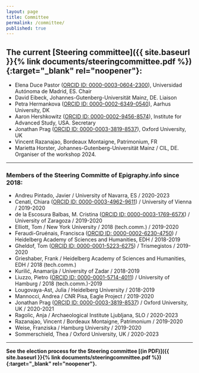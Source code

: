 ```yaml
---
layout: page
title: Committee
permalink: /committee/
published: true
---
```


## The current [Steering committee]({{ site.baseurl }}{% link documents/steeringcommittee.pdf %}){:target="_blank" rel="noopener"}:

* Elena Duce Pastor (<a href="https://orcid.org/0000-0003-0604-2300" target="blank">ORCID ID: 0000-0003-0604-2300</a>), Universidad Autónoma de Madrid, ES. Chair
* David Eibeck, Johannes-Gutenberg-Universität Mainz, DE. Liaison
* Petra Hermankova (<a href="https://orcid.org/0000-0002-6349-0540" target="blank">ORCID ID: 0000-0002-6349-0540</a>), Aarhus University, DK 
* Aaron Hershkowitz (<a href="https://orcid.org/0000-0002-9456-8574" target="blank">ORCID ID: 0000-0002-9456-8574</a>), Institute for Advanced Study, USA. Secretary
* Jonathan Prag (<a href="https://orcid.org/0000-0003-3819-8537" target="blank">ORCID ID: 0000-0003-3819-8537</a>), Oxford University, UK
* Vincent Razanajao, Bordeaux Montaigne, Patrimonium, FR
* Marietta Horster, Johannes-Gutenberg-Universität Mainz / CIL, DE. Organiser of the workshop 2024.



---

### Members of the Steering Committe of Epigraphy.info since 2018:

* Andreu Pintado, Javier / University of Navarra, ES / 2020-2023
* Cenati, Chiara (<a href="https://orcid.org/0000-0003-4962-9611" target="blank">ORCID ID: 0000-0003-4962-9611</a>) / University of Vienna / 2019-2020
* de la Escosura Balbas, M. Cristina (<a href="https://orcid.org/0000-0003-1769-657X" target="blank">ORCID ID: 0000-0003-1769-657X</a>) / University of Zaragoza / 2019-2020
* Elliott, Tom / New York University / 2018 (tech.comm.) / 2019-2020
* Feraudi-Gruénais, Francisca (<a href="https://orcid.org/0000-0002-6230-4750" target="blank">ORCID ID: 0000-0002-6230-4750</a>) / Heidelberg Academy of Sciences and Humanities, EDH / 2018-2019
* Gheldof, Tom (<a href="https://orcid.org/0000-0001-5223-6275" target="blank">ORCID ID: 0000-0001-5223-6275</a>) / Trismegistos / 2019-2020
* Grieshaber, Frank / Heidelberg Academy of Sciences and Humanities, EDH / 2018 (tech.comm.)
* Kurilić, Anamarija / University of Zadar / 2018-2019
* Liuzzo, Pietro (<a href="https://orcid.org/0000-0001-5714-4011" target="blank">ORCID ID: 0000-0001-5714-4011</a>) / University of Hamburg / 2018 (tech.comm.)-2019
* Lougovaya-Ast, Julia / Heidelberg University / 2018-2019
* Mannocci, Andrea / CNR Pisa, Eagle Project / 2019-2020
* Jonathan Prag (<a href="https://orcid.org/0000-0003-3819-8537" target="blank">ORCID ID: 0000-0003-3819-8537</a>) / Oxford University, UK / 2020-2021
* Ragolic, Anja / Archaeological Institute Ljubljana, SLO / 2020-2023
* Razanajao, Vincent / Bordeaux Montaigne, Patrimonium / 2019-2020
* Weise, Franziska / Hamburg University / 2019-2020
* Sommerschield, Thea / Oxford University, UK / 2020-2023


---

**See the election process for the Steering committee [(in PDF)]({{ site.baseurl }}{% link documents/steeringcommittee.pdf %}){:target="_blank" rel="noopener"}.**

